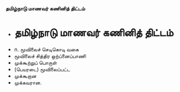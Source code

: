 **தமிழ்நாடு மாணவர் கணினித் திட்டம்**
- # தமிழ்நாடு மாணவர் கணினித் திட்டம்
- n. மூவிலைச் செடிகொடி வகை
- மூவிலைச் சித்திர ஒற்ப்னைப்பாணி
- முக்கூற்றுப் பொருள்
- (பெயரடை) மூவிலைப்பட்ட
- முக்கூறான
- முக்கவரான.

